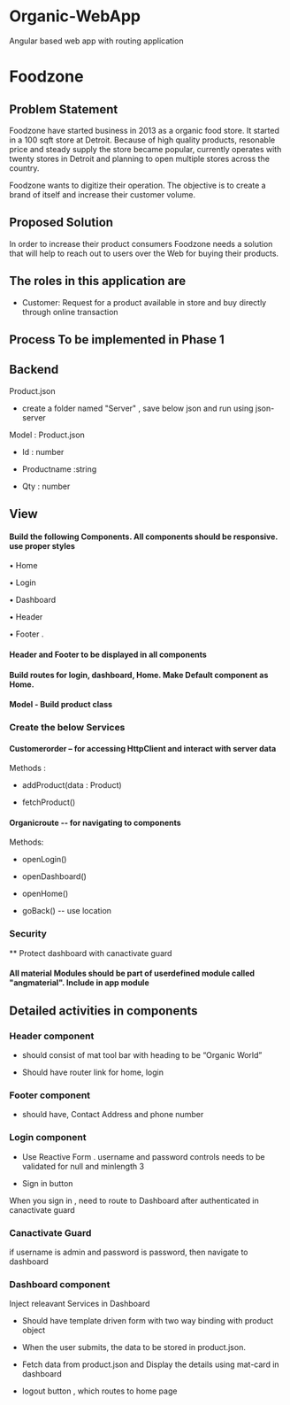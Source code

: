 # Organic-WebApp
Angular based web app with routing application
# Foodzone

## Problem Statement

Foodzone have started business in 2013 as a organic food store. It started in a 100 sqft store at Detroit. Because of high quality products, resonable price and steady supply the store became popular, currently operates with twenty stores in Detroit and planning to open multiple stores across the country.

Foodzone wants to digitize their operation. The objective  is to create a brand of itself and increase their customer volume.

## Proposed Solution

In order to increase their product consumers Foodzone needs a solution that will help to reach out to users over the Web for buying their products.

## The roles in this application are




- Customer: Request for a product available in store and buy directly through online transaction

## Process To be implemented in Phase 1


## Backend

Product.json 

* create  a folder named "Server" , save below json and run using json-server


Model : Product.json
	
* Id : number

* Productname :string

* Qty : number



## View

#### Build the following Components. All components should be responsive. use proper styles

•	Home

•	Login

•	Dashboard

•	Header

•	Footer
. 

#### Header and Footer to be displayed in all components



#### Build routes for login, dashboard, Home. Make Default component as Home. 

#### Model -  Build  product class


### Create the below Services

#### Customerorder – for accessing HttpClient and interact with server data

Methods :
       
* addProduct(data : Product)

* fetchProduct()
          

#### Organicroute  -- for navigating to components



Methods:

* openLogin()

* openDashboard()

* openHome()

* goBack() -- use location

### Security

** Protect dashboard with canactivate guard


#### All material Modules should be part of  userdefined module called "angmaterial". Include in app module


## Detailed activities in components



### Header component 

* should consist of mat tool bar with heading to be “Organic World”

* Should have router link for home, login



### Footer component 

* should have, Contact Address and phone number



### Login component

* Use Reactive Form . username and password controls needs to be validated for null and minlength 3

* Sign in button


When you sign in , need to route to Dashboard after authenticated in canactivate guard

### Canactivate Guard

if username is admin and password is password, then navigate to dashboard


### Dashboard component

Inject releavant Services in Dashboard


* Should have template driven form with two way binding with product object

* When the user  submits,  the data to be stored in product.json. 

* Fetch data from product.json and Display the  details using mat-card in dashboard 

* logout button , which  routes to home page
 

